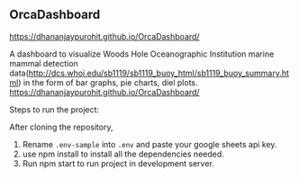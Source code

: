 ## OrcaDashboard

https://dhananjaypurohit.github.io/OrcaDashboard/

A dashboard to visualize Woods Hole Oceanographic Institution marine mammal detection data(http://dcs.whoi.edu/sb1119/sb1119_buoy_html/sb1119_buoy_summary.html) in the form of bar graphs, pie charts, diel plots.
https://dhananjaypurohit.github.io/OrcaDashboard/

Steps to run the project:

After cloning the repository, 
1. Rename `.env-sample` into `.env` and paste your google sheets api key.<br>
2. use npm install to install all the dependencies needed.<br>
3. Run npm start to run project in development server. <br>




